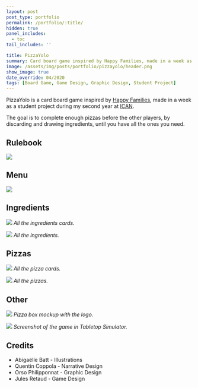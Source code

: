 ```yaml
---
layout: post
post_type: portfolio
permalink: /portfolio/:title/
hidden: true
panel_includes:
  - toc
tail_includes: ''

title: PizzaYolo
summary: Card board game inspired by Happy Families, made in a week as a student project during my second year at ICAN.
image: /assets/img/posts/portfolio/pizzayolo/header.png
show_image: true
date_override: 04/2020
tags: [Board Game, Game Design, Graphic Design, Student Project]
---
```


PizzaYolo is a card board game inspired by [Happy Families](https://en.wikipedia.org/wiki/Happy_Families), made in a week as a student project during my second year at [ICAN](https://www.ican-design.fr/).

The goal is to complete enough pizzas before the other players, by discarding and drawing ingredients, until you have all the ones you need.

## Rulebook

![](/assets/img/posts/portfolio/pizzayolo/rulebook.png)

## Menu

![](/assets/img/posts/portfolio/pizzayolo/menu.png)

## Ingredients

![](/assets/img/posts/portfolio/pizzayolo/ingredient_cards.gif)
_All the ingredients cards._

![](/assets/img/posts/portfolio/pizzayolo/ingredients.png)
_All the ingredients._

## Pizzas

![](/assets/img/posts/portfolio/pizzayolo/pizza_cards.gif)
_All the pizza cards._

![](/assets/img/posts/portfolio/pizzayolo/pizzas.png)
_All the pizzas._

## Other

![](/assets/img/posts/portfolio/pizzayolo/box_mockup.png)
_Pizza box mockup with the logo._

![](/assets/img/posts/portfolio/pizzayolo/tabletop_simulator_screenshot.png)
_Screenshot of the game in Tabletop Simulator._

## Credits

- Abigaëlle Batt - Illustrations
- Quentin Coppola - Narrative Design
- Orso Philipponnat - Graphic Design
- Jules Retaud - Game Design
